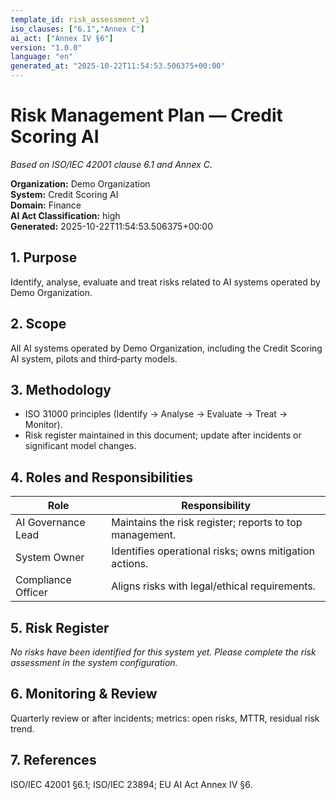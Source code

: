```yaml
---
template_id: risk_assessment_v1
iso_clauses: ["6.1","Annex C"]
ai_act: ["Annex IV §6"]
version: "1.0.0"
language: "en"
generated_at: "2025-10-22T11:54:53.506375+00:00"
---
```


# Risk Management Plan — Credit Scoring AI
*Based on ISO/IEC 42001 clause 6.1 and Annex C.*

**Organization:** Demo Organization  
**System:** Credit Scoring AI  
**Domain:** Finance  
**AI Act Classification:** high  
**Generated:** 2025-10-22T11:54:53.506375+00:00

## 1. Purpose  
Identify, analyse, evaluate and treat risks related to AI systems operated by Demo Organization.

## 2. Scope  
All AI systems operated by Demo Organization, including the Credit Scoring AI system, pilots and third‑party models.

## 3. Methodology  
- ISO 31000 principles (Identify → Analyse → Evaluate → Treat → Monitor).  
- Risk register maintained in this document; update after incidents or significant model changes.  

## 4. Roles and Responsibilities  
| Role | Responsibility |
|------|----------------|
| AI Governance Lead | Maintains the risk register; reports to top management. |
| System Owner | Identifies operational risks; owns mitigation actions. |
| Compliance Officer | Aligns risks with legal/ethical requirements. |

## 5. Risk Register

*No risks have been identified for this system yet. Please complete the risk assessment in the system configuration.*


## 6. Monitoring & Review  
Quarterly review or after incidents; metrics: open risks, MTTR, residual risk trend.

## 7. References  
ISO/IEC 42001 §6.1; ISO/IEC 23894; EU AI Act Annex IV §6.